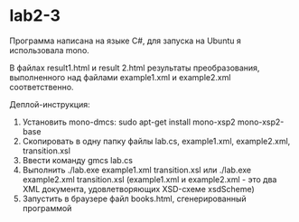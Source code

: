 lab2-3
======
Программа написана на языке C#, для запуска на Ubuntu я использовала mono.


В файлах result1.html и result 2.html результаты преобразования, выполненного над файлами example1.xml и example2.xml соответственно.


Деплой-инструкция:

1. Установить mono-dmcs:
sudo apt-get install mono-xsp2 mono-xsp2-base
2. Скопировать в одну папку файлы lab.cs, example1.xml, example2.xml, transition.xsl
3. Ввести команду gmcs lab.cs
4. Выполнить ./lab.exe example1.xml transition.xsl
или ./lab.exe example2.xml transition.xsl
(example1.xml и example2.xml - это два XML документа, удовлетворяющих XSD-схеме xsdScheme)
5. Запустить в браузере файл books.html, сгенерированный программой
